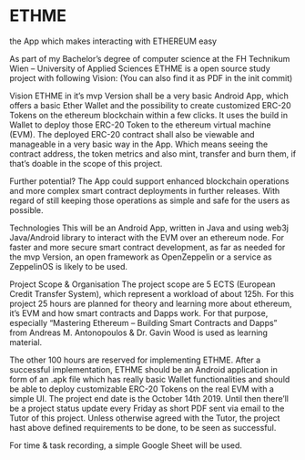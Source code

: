 # ETHME
the App which makes interacting with ETHEREUM easy

As part of my Bachelor’s degree of computer science
at the FH Technikum Wien – University of Applied Sciences
ETHME is a open source study project with following Vision:
(You can also find it as PDF in the init commit)

Vision
ETHME in it’s mvp Version shall be a very basic Android App, 
which offers a basic Ether Wallet and the possibility to create 
customized ERC-20 Tokens on the ethereum blockchain within a few clicks. 
It uses the build in Wallet to deploy those ERC-20 Token to the ethereum virtual machine (EVM). 
The deployed ERC-20 contract shall also be viewable and manageable in a very basic way in the App. 
Which means seeing the contract address, the token metrics and also mint, transfer and burn them, 
if that’s doable in the scope of this project.

Further potential?
The App could support enhanced blockchain operations and more complex 
smart contract deployments in further releases. With regard of still 
keeping those operations as simple and safe for the users as possible.

Technologies
This will be an Android App, written in Java and using web3j Java/Android library 
to interact with the EVM over an ethereum node. For faster and 
more secure smart contract development, as far as needed for the mvp Version, 
an open framework as OpenZeppelin or a service as ZeppelinOS is likely to be used.

Project Scope & Organisation 
The project scope are 5 ECTS (European Credit Transfer System), 
which represent a workload of about 125h.
For this project 25 hours are planned for theory and learning more about ethereum, 
it’s EVM and how smart contracts and Dapps work. 
For that purpose, especially “Mastering Ethereum – Building Smart Contracts and Dapps” 
from Andreas M. Antonopoulos & Dr. Gavin Wood is used as learning material.

The other 100 hours are reserved for implementing ETHME. After a successful implementation, 
ETHME should be an Android application in form of an .apk file which has really 
basic Wallet functionalities and should be able to deploy customizable ERC-20 Tokens on the real EVM with a simple UI.
The project end date is the October 14th 2019. 
Until then there’ll be a project status update every Friday as short PDF sent via email to the Tutor of this project. 
Unless otherwise agreed with the Tutor, the project hast above defined requirements to be done, to be seen as successful.

For time & task recording, a simple Google Sheet will be used.
